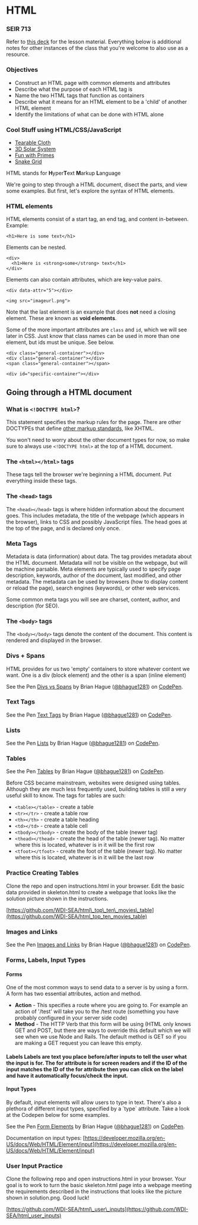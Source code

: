 # HTML

### SEIR 713

Refer to [this deck](https://docs.google.com/presentation/d/1r-P1MeDcuUw8hdazLU6RhyvOFCEOOuFciQNMVZeWBYI/edit?usp=sharing) for the lesson material. Everything below is additional notes for other instances of the class that you're welcome to also use as a resource.

### Objectives

* Construct an HTML page with common elements and attributes
* Describe what the purpose of each HTML tag is
* Name the two HTML tags that function as containers
* Describe what it means for an HTML element to be a 'child' of another HTML element
* Identify the limitations of what can be done with HTML alone

### Cool Stuff using HTML/CSS/JavaScript

* [Tearable Cloth](http://codepen.io/dissimulate/pen/KrAwx)
* [3D Solar System](http://codepen.io/juliangarnier/pen/idhuG)
* [Fun with Primes](http://codepen.io/simeydotme/pen/PqQzRG)
* [Snake Grid](http://codepen.io/hexapode/pen/ZGvNae)

HTML stands for **H**yper**T**ext **M**arkup **L**anguage

We're going to step through a HTML document, disect the parts, and view some examples. But first, let's explore the syntax of HTML elements.

### HTML elements

HTML elements consist of a start tag, an end tag, and content in-between. Example:

```markup
<h1>Here is some text</h1>
```

Elements can be nested.

```markup
<div>
  <h1>Here is <strong>some</strong> text</h1>
</div>
```

Elements can also contain attributes, which are key-value pairs.

```markup
<div data-attr="5"></div>

<img src="imageurl.png">
```

Note that the last element is an example that does **not** need a closing element. These are known as **void elements**.

Some of the more important attributes are `class` and `id`, which we will see later in CSS. Just know that class names can be used in more than one element, but ids must be unique. See below.

```markup
<div class="general-container"></div>
<div class="general-container"></div>
<span class="general-container"></span>

<div id="specific-container"></div>
```

## Going through a HTML document

### What is `<!DOCTYPE html>`?

This statement specifies the markup rules for the page. There are other DOCTYPEs that define [other markup standards](http://www.w3.org/QA/2002/04/valid-dtd-list.html), like XHTML.

You won't need to worry about the other document types for now, so make sure to always use `<!DOCTYPE html>` at the top of a HTML document.

### The `<html></html>` tags

These tags tell the browser we're beginning a HTML document. Put everything inside these tags.

### The `<head>` tags

The `<head></head>` tags is where hidden information about the document goes. This includes metadata, the title of the webpage \(which appears in the browser\), links to CSS and possibly JavaScript files. The head goes at the top of the page, and is declared only once.

### Meta Tags

Metadata is data \(information\) about data. The  tag provides metadata about the HTML document. Metadata will not be visible on the webpage, but will be machine parsable. Meta elements are typically used to specify page description, keywords, author of the document, last modified, and other metadata. The metadata can be used by browsers \(how to display content or reload the page\), search engines \(keywords\), or other web services.

Some common meta tags you will see are charset, content, author, and description \(for SEO\).

### The `<body>` tags

The `<body></body>` tags denote the content of the document. This content is rendered and displayed in the browser.

### Divs + Spans

HTML provides for us two 'empty' containers to store whatever content we want. One is a div \(block element\) and the other is a span \(inline element\)

See the Pen [Divs vs Spans](http://codepen.io/bhague1281/pen/qbJREg/) by Brian Hague \([@bhague1281](http://codepen.io/bhague1281)\) on [CodePen](http://codepen.io).

 ### Text Tags

See the Pen [Text Tags](http://codepen.io/bhague1281/pen/NxOddg/) by Brian Hague \([@bhague1281](http://codepen.io/bhague1281)\) on [CodePen](http://codepen.io).

### Lists

See the Pen [Lists](http://codepen.io/bhague1281/pen/XXxpMx/) by Brian Hague \([@bhague1281](http://codepen.io/bhague1281)\) on [CodePen](http://codepen.io).

 ### Tables

See the Pen [Tables](http://codepen.io/bhague1281/pen/jWeyma/) by Brian Hague \([@bhague1281](http://codepen.io/bhague1281)\) on [CodePen](http://codepen.io).

Before CSS became mainstream, websites were designed using tables. Although they are much less frequently used, building tables is still a very useful skill to know. The tags for tables are such:

* `<table></table>` - create a table
* `<tr></tr>` - create a table row
* `<th></th>` - create a table heading
* `<td></td>` - create a table cell
* `<tbody></tbody>` - create the body of the table \(newer tag\)
* `<thead></thead>` - create the head of the table \(newer tag\). No matter where this is located, whatever is in it will be the first row
* `<tfoot></tfoot>` - create the foot of the table \(newer tag\). No matter where this is located, whatever is in it will be the last row

### Practice Creating Tables

Clone the repo and open instructions.html in your browser. Edit the basic data provided in skeleton.html to create a webpage that looks like the solution picture shown in the instructions.

[https://github.com/WDI-SEA/html\_top\_ten\_movies\_table](https://github.com/WDI-SEA/html_top_ten_movies_table)

### Images and Links

See the Pen [Images and Links](http://codepen.io/bhague1281/pen/NxOdgv/) by Brian Hague \([@bhague1281](http://codepen.io/bhague1281)\) on [CodePen](http://codepen.io).

 ### Forms, Labels, Input Types 
 
 #### Forms 
 
One of the most common ways to send data to a server is by using a form. A form has two essential attributes, action and method. 

* **Action** - This specifies a route where you are going to. For example an action of '/test' will take you to the /test route \(something you have probably configured in your server side code\) 
* **Method** - The HTTP Verb that this form will be using \(HTML only knows GET and POST, but there are ways to override this default which we will see when we use Node and Rails. The default method is GET so if you are making a GET request you can leave this empty. 

#### Labels Labels are text you place before/after inputs to tell the user what the input is for. The for attribute is for screen readers and if the ID of the input matches the ID of the for attribute then you can click on the label and have it automatically focus/check the input. 

#### Input Types 
By default, input elements will allow users to type in text. There's also a plethora of different input types, specified by a \`type\` attribute. Take a look at the Codepen below for some examples.

See the Pen [Form Elements](http://codepen.io/bhague1281/pen/xZygWo/) by Brian Hague \([@bhague1281](http://codepen.io/bhague1281)\) on [CodePen](http://codepen.io).

Documentation on input types: [https://developer.mozilla.org/en-US/docs/Web/HTML/Element/input](https://developer.mozilla.org/en-US/docs/Web/HTML/Element/input)

### User Input Practice

Clone the following repo and open instructions.html in your browser. Your goal is to work to turn the basic skeleton.html page into a webpage meeting the requirements described in the instructions that looks like the picture shown in solution.png. Good luck!

[https://github.com/WDI-SEA/html\_user\_inputs](https://github.com/WDI-SEA/html_user_inputs)

